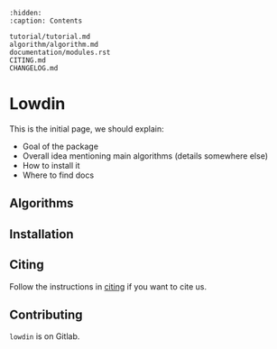 ```{toctree}
:hidden:
:caption: Contents

tutorial/tutorial.md
algorithm/algorithm.md
documentation/modules.rst
CITING.md
CHANGELOG.md
```

# Lowdin
This is the initial page, we should explain:
- Goal of the package
- Overall idea mentioning main algorithms (details somewhere else)
- How to install it
- Where to find docs
## Algorithms

## Installation


## Citing

Follow the instructions in [citing](CITING.md) if you want to cite us.

## Contributing
`lowdin` is on Gitlab.

